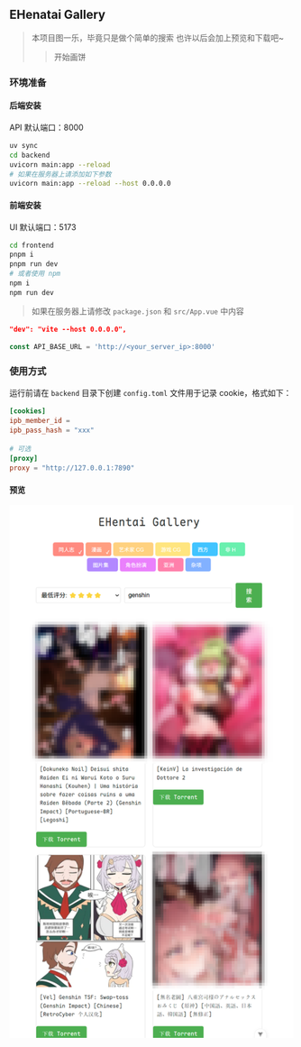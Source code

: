 ## EHenatai Gallery

> 本项目图一乐，毕竟只是做个简单的搜索
> 也许以后会加上预览和下载吧~
>> 开始画饼

### 环境准备

#### 后端安装

API 默认端口：8000

```bash
uv sync
cd backend
uvicorn main:app --reload
# 如果在服务器上请添加如下参数
uvicorn main:app --reload --host 0.0.0.0
```
#### 前端安装

UI 默认端口：5173

```bash
cd frontend
pnpm i
pnpm run dev
# 或者使用 npm
npm i
npm run dev
```
> 如果在服务器上请修改 `package.json` 和 `src/App.vue` 中内容

```json
"dev": "vite --host 0.0.0.0",
```

```js
const API_BASE_URL = 'http://<your_server_ip>:8000'
```

### 使用方式

运行前请在 `backend` 目录下创建 `config.toml` 文件用于记录 cookie，格式如下：

```toml
[cookies]
ipb_member_id = 
ipb_pass_hash = "xxx"

# 可选
[proxy]
proxy = "http://127.0.0.1:7890"

```

#### 预览
![结果显示](EhentaiPreview.png)